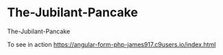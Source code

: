 # The-Jubilant-Pancake
The-Jubilant-Pancake

To see in action 
https://angular-form-php-james917.c9users.io/index.html
